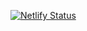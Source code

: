 [![Netlify Status](https://api.netlify.com/api/v1/badges/4a5a6b24-eb2a-45a1-9df6-3d5da8399b22/deploy-status)](https://app.netlify.com/sites/algonovice/deploys)

